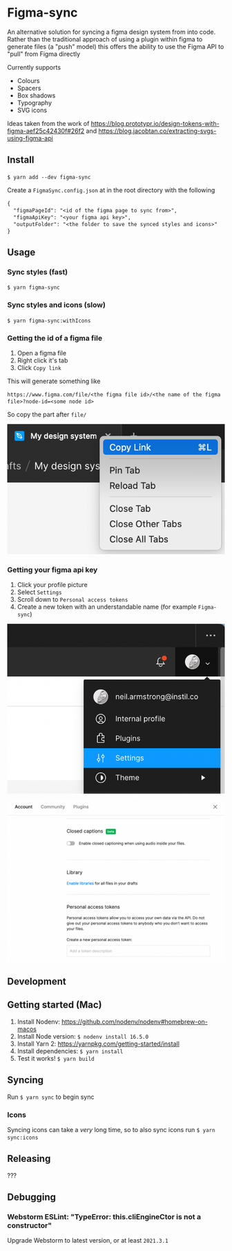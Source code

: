 # Figma-sync

An alternative solution for syncing a figma design system from into code. Rather than the traditional approach of using a plugin within figma to generate files (a "push" model) this offers the ability to use the Figma API to "pull" from Figma directly

Currently supports
- Colours
- Spacers
- Box shadows
- Typography
- SVG icons

Ideas taken from the work of
https://blog.prototypr.io/design-tokens-with-figma-aef25c42430f#26f2
and
https://blog.jacobtan.co/extracting-svgs-using-figma-api

## Install
`$ yarn add --dev figma-sync`

Create a `FigmaSync.config.json` at in the root directory with the following
```
{
  "figmaPageId": "<id of the figma page to sync from>",
  "figmaApiKey": "<your figma api key>",
  "outputFolder": "<the folder to save the synced styles and icons>"
}
```

## Usage

### Sync styles (fast)
`$ yarn figma-sync`

### Sync styles and icons (slow)
`$ yarn figma-sync:withIcons`

### Getting the id of a figma file
1. Open a figma file
2. Right click it's tab
3. Click `Copy link`

This will generate something like
```
https://www.figma.com/file/<the figma file id>/<the name of the figma file>?node-id=<some node id>
```
So copy the part after `file/`

![](readme-assets/copy-id.png)

### Getting your figma api key
1. Click your profile picture
2. Select `Settings`
3. Scroll down to `Personal access tokens`
4. Create a new token with an understandable name (for example `Figma-sync`)

![](readme-assets/settings.png)

![](readme-assets/create-token.png)

## Development

## Getting started (Mac)
1. Install Nodenv: https://github.com/nodenv/nodenv#homebrew-on-macos
2. Install Node version: `$ nodenv install 16.5.0`
3. Install Yarn 2: https://yarnpkg.com/getting-started/install
4. Install dependencies: `$ yarn install`
5. Test it works! `$ yarn build`

## Syncing
Run `$ yarn sync` to begin sync

### Icons
Syncing icons can take a _very_ long time, so to also sync icons run `$ yarn sync:icons`

## Releasing
???

## Debugging

### Webstorm ESLint: "TypeError: this.cliEngineCtor is not a constructor"
Upgrade Webstorm to latest version, or at least `2021.3.1`
